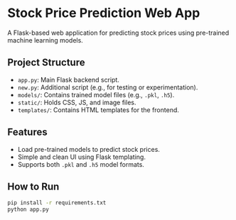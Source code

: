 # Stock Price Prediction Web App

A Flask-based web application for predicting stock prices using pre-trained machine learning models.

## Project Structure

- `app.py`: Main Flask backend script.
- `new.py`: Additional script (e.g., for testing or experimentation).
- `models/`: Contains trained model files (e.g., `.pkl`, `.h5`).
- `static/`: Holds CSS, JS, and image files.
- `templates/`: Contains HTML templates for the frontend.

## Features

- Load pre-trained models to predict stock prices.
- Simple and clean UI using Flask templating.
- Supports both `.pkl` and `.h5` model formats.

## How to Run

```bash
pip install -r requirements.txt
python app.py
